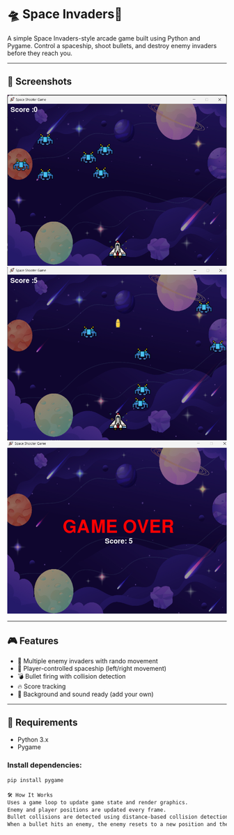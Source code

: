 # 🛸 Space Invaders🚀
A simple Space Invaders-style arcade game built using Python and Pygame. Control a spaceship, shoot bullets, and destroy enemy invaders before they reach you. 

---
## 📸 Screenshots

![Image 1](img1.png)
![Image 2](img2.png)
![Image 3](img3.png)

---

## 🎮 Features

- 👾 Multiple enemy invaders with rando movement
- 🚀 Player-controlled spaceship (left/right movement)
- 💣 Bullet firing with collision detection
- 🔥 Score tracking
- 🌌 Background and sound ready (add your own)

---

## 🧰 Requirements
- Python 3.x
- Pygame

### Install dependencies:

```bash
pip install pygame

🛠️ How It Works
Uses a game loop to update game state and render graphics.
Enemy and player positions are updated every frame.
Bullet collisions are detected using distance-based collision detection.
When a bullet hits an enemy, the enemy resets to a new position and the score increases.

